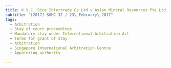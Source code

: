 ```yaml
---
title: K.V.C. Rice Intertrade Co Ltd v Asian Mineral Resources Pte Ltd and another suit 
subtitle: "[2017] SGHC 32 / 23\_February\_2017"
tags:
  - Arbitration
  - Stay of court proceedings
  - Mandatory stay under International Arbitration Act
  - Terms for grant of stay
  - Arbitration
  - Singapore International Arbitration Centre
  - Appointing authority

---
```


